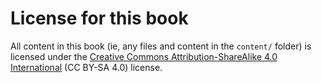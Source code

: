 # License for this book

All content in this book (ie, any files and content in the `content/` folder)
is licensed under the
[Creative Commons Attribution-ShareAlike 4.0 International](https://creativecommons.org/licenses/by-sa/4.0/) (CC BY-SA 4.0) license.